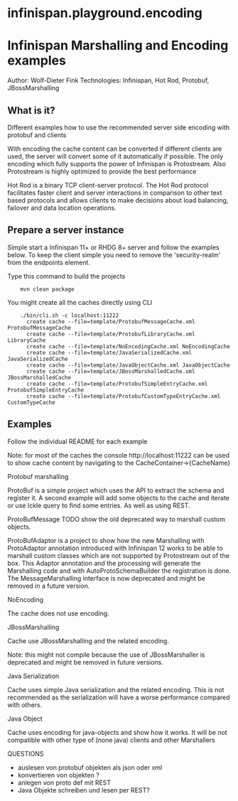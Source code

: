 # infinispan.playground.encoding
Infinispan Marshalling and Encoding examples
===============================

Author: Wolf-Dieter Fink
Technologies: Infinispan, Hot Rod, Protobuf, JBossMarshalling


What is it?
-----------

Different examples how to use the recommended server side encoding with protobuf and clients

With encoding the cache content can be converted if different clients are used, the server will convert some of it automatically if possible.
The only encoding which fully supports the power of Infinispan is Protostream.
Also Protostream is highly optimized to provide the best performance

Hot Rod is a binary TCP client-server protocol. The Hot Rod protocol facilitates faster client and server interactions in comparison to other text based protocols and allows clients to make decisions about load balancing, failover and data location operations.


Prepare a server instance
-------------
Simple start a Infinispan 11+ or RHDG 8+ server and follow the examples below.
To keep the client simple you need to remove the 'security-realm' from the endpoints element.

Type this command to build the projects

        mvn clean package


You might create all the caches directly using CLI

        ./bin/cli.sh -c localhost:11222
          create cache --file=template/ProtobufMessageCache.xml ProtobufMessageCache
          create cache --file=template/ProtobufLibraryCache.xml LibraryCache
          create cache --file=template/NoEncodingCache.xml NoEncodingCache
          create cache --file=template/JavaSerializedCache.xml JavaSerializedCache
          create cache --file=template/JavaObjectCache.xml JavaObjectCache
          create cache --file=template/JBossMarshalledCache.xml JBossMarshalledCache
          create cache --file=template/ProtobufSimpleEntryCache.xml ProtobufSimpleEntryCache
          create cache --file=template/ProtobufCustomTypeEntryCache.xml CustomTypeCache


Examples
--------

 Follow the individual README for each example

 Note: for most of the caches the console http://localhost:11222 can be used to show cache content by navigating to the CacheContainer->{CacheName}



Protobuf marshalling

  ProtoBuf is a simple project which uses the API to extract the schema and register it.
  A second example will add some objects to the cache and iterate or use Ickle query to find some entries.
  As well as using REST.

  ProtoBufMessage TODO  show the old deprecated way to marshall custom objects.

  ProtoBufAdaptor is a project to show how the new Marshalling with ProtoAdaptor annotation introduced with Infinispan 12 works to be able to marshall custom classes
  which are not supported by Protostream out of the box.
  This Adaptor annotation and the processing will generate the Marshalling code and with AutoProtoSchemaBuilder the registration is done.
  The MessageMarshalling interface is now deprecated and might be removed in a future version.


NoEncoding

  The cache does not use encoding.

JBossMarshalling

  Cache use JBossMarshalling and the related encoding.
  
  Note: this might not compile because the use of JBossMarshaller is deprecated and might be removed in future versions.

Java Serialization

  Cache uses simple Java serialization and the related encoding.
  This is not recommended as the serialization will have a worse performance compared with others.

Java Object

  Cache uses encoding for java-objects and show how it works.
  It will be not compatible with other type of (none java) clients and other Marshallers







QUESTIONS 
- auslesen von protobuf objekten als json oder xml
- konvertieren von objekten ?
- anlegen von proto def mit REST
- Java Objekte schreiben und lesen per REST?
